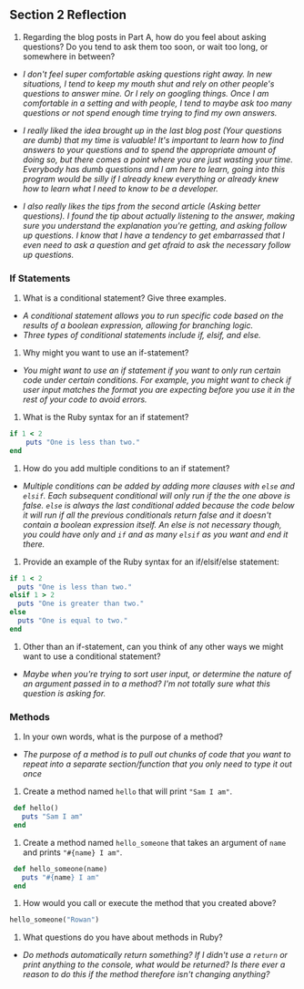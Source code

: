 ## Section 2 Reflection

1. Regarding the blog posts in Part A, how do you feel about asking questions? Do you tend to ask them too soon, or wait too long, or somewhere in between?

  - _I don't feel super comfortable asking questions right away. In new situations, I tend to keep my mouth shut and rely on other people's questions to answer mine. Or I rely on googling things. Once I am comfortable in a setting and with people, I tend to maybe ask too many questions or not spend enough time trying to find my own answers._

  - _I really liked the idea brought up in the last blog post (Your questions are dumb) that my time is valuable! It's important to learn how to find answers to your questions and to spend the appropriate amount of doing so, but there comes a point where you are just wasting your time. Everybody has dumb questions and I am here to learn, going into this program would be silly if I already knew everything or already knew how to learn what I need to know to be a developer._

  - _I also really likes the tips from the second article (Asking better questions). I found the tip about actually listening to the answer, making sure you understand the explanation you're getting, and asking follow up questions. I know that I have a tendency to get embarrassed that I even need to ask a question and get afraid to ask the necessary follow up questions._

### If Statements

1. What is a conditional statement? Give three examples.

  - _A conditional statement allows you to run specific code based on the results of a boolean expression, allowing for branching logic._
  - _Three types of conditional statements include if, elsif, and else._


1. Why might you want to use an if-statement?

  - _You might want to use an if statement if you want to only run certain code under certain conditions. For example, you might want to check if user input matches the format you are expecting before you use it in the rest of your code to avoid errors._


1. What is the Ruby syntax for an if statement?
```ruby
if 1 < 2
    puts "One is less than two."
end
```

1. How do you add multiple conditions to an if statement?
- _Multiple conditions can be added by adding more clauses with `else` and `elsif`. Each subsequent conditional will only run if the the one above is false. `else` is always the last conditional added because the code below it will run if all the previous conditionals return false and it doesn't contain a boolean expression itself. An else is not necessary though, you could have only and `if` and as many `elsif` as you want and end it there._

1. Provide an example of the Ruby syntax for an if/elsif/else statement:

  ```ruby
  if 1 < 2
    puts "One is less than two."
  elsif 1 > 2
    puts "One is greater than two."
  else
    puts "One is equal to two."
  end
  ```

1. Other than an if-statement, can you think of any other ways we might want to use a conditional statement?

  - _Maybe when you're trying to sort user input, or determine the nature of an argument passed in to a method? I'm not totally sure what this question is asking for._

### Methods

1. In your own words, what is the purpose of a method?

- _The purpose of a method is to pull out chunks of code that you want to repeat into a separate section/function that you only need to type it out once_

1. Create a method named `hello` that will print `"Sam I am"`.

 ```ruby
  def hello()
    puts "Sam I am"
  end
```

1. Create a method named `hello_someone` that takes an argument of `name` and prints `"#{name} I am"`.

 ```ruby
  def hello_someone(name)
    puts "#{name} I am"
  end
```

1. How would you call or execute the method that you created above?

  ```ruby
  hello_someone("Rowan")
```

1. What questions do you have about methods in Ruby?
- _Do methods automatically return something? If I didn't use a `return` or print anything to the console, what would be returned? Is there ever a reason to do this if the method therefore isn't changing anything?_
